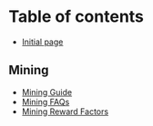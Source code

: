 # Table of contents

* [Initial page](README.md)

## Mining

* [Mining Guide](mining/mining-guide.md)
* [Mining FAQs](mining/mining-faqs.md)
* [Mining Reward Factors](mining/optimisation-tips.md)

